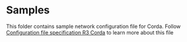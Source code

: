 # Samples

This folder contains sample network configuration file for Corda.
Follow [Configuration file specification R3 Corda](../../../../docs/source/operations/corda_networkyaml.md) to learn more about this file